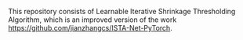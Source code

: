 This repository consists of Learnable Iterative Shrinkage Thresholding Algorithm, which is an improved version of the work https://github.com/jianzhangcs/ISTA-Net-PyTorch.
